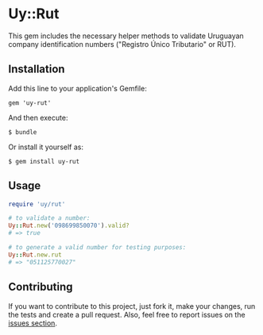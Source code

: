 # Uy::Rut

This gem includes the necessary helper methods to validate Uruguayan company identification numbers ("Registro Único Tributario" or RUT).

## Installation

Add this line to your application's Gemfile:

    gem 'uy-rut'

And then execute:

    $ bundle

Or install it yourself as:

    $ gem install uy-rut

## Usage

```ruby
require 'uy/rut'

# to validate a number:
Uy::Rut.new('098699850070').valid?
# => true

# to generate a valid number for testing purposes:
Uy::Rut.new.rut
# => "051125770027"
```

## Contributing

If you want to contribute to this project, just fork it, make your changes, run the tests and create a pull request. Also, feel free to report issues on the [issues section](issues).
